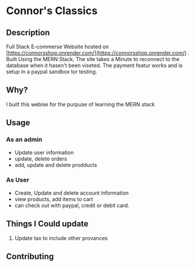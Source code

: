 # Connor's Classics

## Description
  Full Stack E-commerse Website hosted on [https://connorsshop.onrender.com/](https://connorsshop.onrender.com/) .
  Built Using the MERN Stack.
  The site takes a Minute to reconnect to the database when it hasen't been viseted. The payment featur works and is setup in a paypal sandbox tor testing.

 ## Why? 
  I built this webise for the purpuse of learning the MERN stack 
 ## Usage
  ### As an admin 
  * Update user information
  * update, delete orders
  * add, update and delete prodducts
  ### As User
  * Create, Update and delete account information
  * view products, add items to cart
  * can check out with paypal, credit or debit card.

## Things I Could update
1. Update tax to include other provances

## Contributing
  
